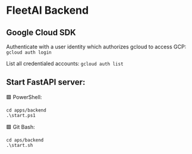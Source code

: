 # FleetAI Backend

## Google Cloud SDK

Authenticate with a user identity which authorizes gcloud to access GCP: `gcloud auth login`

List all credentialed accounts: `gcloud auth list`

## Start FastAPI server:

🟩 PowerShell:

```
cd apps/backend
.\start.ps1
```

🟩 Git Bash:

```
cd aps/backend
.\start.sh
```
